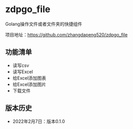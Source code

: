 # zdpgo_file
Golang操作文件或者文件夹的快捷组件

项目地址：https://github.com/zhangdapeng520/zdpgo_file

## 功能清单
- 读写csv
- 读写Excel
- 给Excel添加图表
- 给Excel添加图片
- 下载文件

## 版本历史
- 2022年2月7日：版本0.1.0
